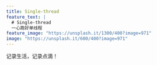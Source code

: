 ```yaml
---
title: Single-thread
feature_text: |
  # Single-thread
  一心跑好单线程
feature_image: "https://unsplash.it/1300/400?image=971"
image: "https://unsplash.it/600/400?image=971"
---
```

记录生活，记录点滴！